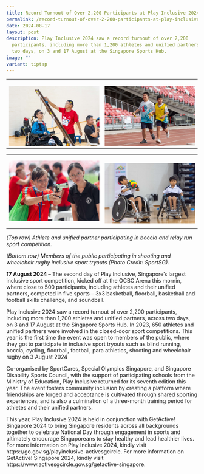 ```yaml
---
title: Record Turnout of Over 2,200 Participants at Play Inclusive 2024
permalink: /record-turnout-of-over-2-200-participants-at-play-inclusive-2024/
date: 2024-08-17
layout: post
description: Play Inclusive 2024 saw a record turnout of over 2,200
  participants, including more than 1,200 athletes and unified partners, across
  two days, on 3 and 17 August at the Singapore Sports Hub.
image: ""
variant: tiptap
---
```

<table style="minWidth: 50px">
<colgroup>
<col>
<col>
</colgroup>
<tbody>
<tr>
<th rowspan="1" colspan="1">
<p></p>
<div class="isomer-image-wrapper">
<img style="width: 100%" height="auto" width="100%" alt="" src="/images/Media Centre/Media Release/2024/Athlete_and_unified_partner_participating_in_Boccia_competition__Photo_Credit__SportSG_.jpg">
</div>
</th>
<th rowspan="1" colspan="1">
<p></p>
<div class="isomer-image-wrapper">
<img style="width: 100%" height="auto" width="100%" alt="" src="/images/Media Centre/Media Release/2024/Athlete_and_unified_partner_participating_in_relay_run_sport_competition__Photo_Credit__SportSG_.jpg">
</div>
</th>
</tr>
</tbody>
</table>
<table style="minWidth: 50px">
<colgroup>
<col>
<col>
</colgroup>
<tbody>
<tr>
<td rowspan="1" colspan="1">
<p></p>
<div class="isomer-image-wrapper">
<img style="width: 100%" height="auto" width="100%" alt="" src="/images/Media Centre/Media Release/2024/Members_of_the_public_participating_in_shooting_inclusive_sport_tryouts__Photo_Credit__SportSG_.jpg">
</div>
<p></p>
<p></p>
</td>
<td rowspan="1" colspan="1">
<p></p>
<div class="isomer-image-wrapper">
<img style="width: 100%" height="auto" width="100%" alt="" src="/images/Media Centre/Media Release/2024/Members_of_the_public_participating_in_wheelchair_rugby_inclusive_sport_tryouts__Photo_Credit__SportSG_.jpg">
</div>
</td>
</tr>
</tbody>
</table>
<p><em>(Top row) Athlete and unified partner participating in boccia and relay run sport competition.</em>
</p>
<p><em>(Bottom row) Members of the public participating in shooting and wheelchair rugby inclusive sport tryouts (Photo Credit: SportSG).</em>
</p>
<p><strong>17 August 2024 </strong>– The second day of Play Inclusive, Singapore’s
largest inclusive sport competition, kicked off at the OCBC Arena this
mornin, where close to 500 participants, including athletes and their unified
partners, competed in five sports – 3x3 basketball, floorball, basketball
and football skills challenge, and soundball.&nbsp;&nbsp;&nbsp;&nbsp;&nbsp;</p>
<p></p>
<p>Play Inclusive 2024 saw a record turnout of over 2,200 participants, including
more than 1,200 athletes and unified partners, across two days, on 3 and
17 August at the Singapore Sports Hub. In 2023, 650 athletes and unified
partners were involved in the closed-door sport competitions. This year
is the first time the event was open to members of the public, where they
got to participate in inclusive sport tryouts such as blind running, boccia,
cycling, floorball, football, para athletics, shooting and wheelchair rugby
on 3 August 2024</p>
<p>Co-organised by SportCares, Special Olympics Singapore, and Singapore
Disability Sports Council, with the support of participating schools from
the Ministry of Education, Play Inclusive returned for its seventh edition
this year. The event fosters community inclusion by creating a platform
where friendships are forged and acceptance is cultivated through shared
sporting experiences, and is also a culmination of a three-month training
period for athletes and their unified partners.</p>
<p></p>
<p>This year, Play Inclusive 2024 is held in conjunction with GetActive!
Singapore 2024 to bring Singapore residents across all backgrounds together
to celebrate National Day through engagement in sports and ultimately encourage
Singaporeans to stay healthy and lead healthier lives. For more information
on Play Inclusive 2024, kindly visit <a rel="noopener noreferrer nofollow" target="_blank">https://go.gov.sg/playinclusive-activesgcircle</a>.
For more information on GetActive! Singapore 2024, kindly visit <a rel="noopener noreferrer nofollow" target="_blank">https://www.activesgcircle.gov.sg/getactive-singapore</a>.</p>
<p></p>
<p></p>